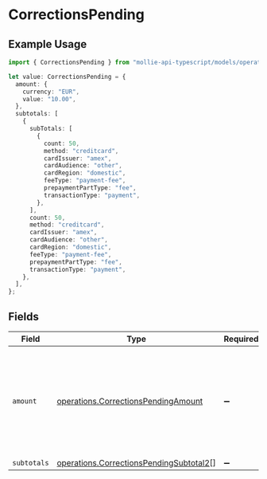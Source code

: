 # CorrectionsPending

## Example Usage

```typescript
import { CorrectionsPending } from "mollie-api-typescript/models/operations";

let value: CorrectionsPending = {
  amount: {
    currency: "EUR",
    value: "10.00",
  },
  subtotals: [
    {
      subTotals: [
        {
          count: 50,
          method: "creditcard",
          cardIssuer: "amex",
          cardAudience: "other",
          cardRegion: "domestic",
          feeType: "payment-fee",
          prepaymentPartType: "fee",
          transactionType: "payment",
        },
      ],
      count: 50,
      method: "creditcard",
      cardIssuer: "amex",
      cardAudience: "other",
      cardRegion: "domestic",
      feeType: "payment-fee",
      prepaymentPartType: "fee",
      transactionType: "payment",
    },
  ],
};
```

## Fields

| Field                                                                                              | Type                                                                                               | Required                                                                                           | Description                                                                                        |
| -------------------------------------------------------------------------------------------------- | -------------------------------------------------------------------------------------------------- | -------------------------------------------------------------------------------------------------- | -------------------------------------------------------------------------------------------------- |
| `amount`                                                                                           | [operations.CorrectionsPendingAmount](../../models/operations/correctionspendingamount.md)         | :heavy_minus_sign:                                                                                 | In v2 endpoints, monetary amounts are represented as objects with a `currency` and `value` field.  |
| `subtotals`                                                                                        | [operations.CorrectionsPendingSubtotal2](../../models/operations/correctionspendingsubtotal2.md)[] | :heavy_minus_sign:                                                                                 | N/A                                                                                                |